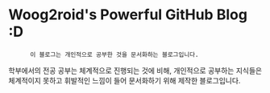 # Woog2roid's Powerful GitHub Blog :D
   
          이 블로그는 개인적으로 공부한 것을 문서화하는 블로그입니다.
 
학부에서의 전공 공부는 체계적으로 진행되는 것에 비해, 개인적으로 공부하는 지식들은 체계적이지 못하고 휘발적인 느낌이 들어 문서화하기 위해 제작한 블로그입니다.

